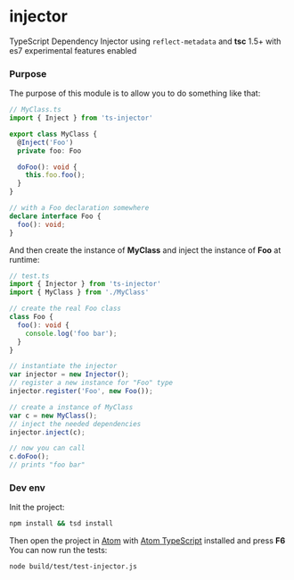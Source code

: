 # injector
TypeScript Dependency Injector using `reflect-metadata` and **tsc** 1.5+ with es7 experimental features enabled

### Purpose
The purpose of this module is to allow you to do something like that:

```ts
// MyClass.ts
import { Inject } from 'ts-injector'

export class MyClass {
  @Inject('Foo')
  private foo: Foo

  doFoo(): void {
    this.foo.foo();
  }
}

// with a Foo declaration somewhere
declare interface Foo {
  foo(): void;
}
```

And then create the instance of **MyClass** and inject the instance of **Foo** at runtime:

```ts
// test.ts
import { Injector } from 'ts-injector'
import { MyClass } from './MyClass'

// create the real Foo class
class Foo {
  foo(): void {
    console.log('foo bar');
  }
}

// instantiate the injector
var injector = new Injector();
// register a new instance for "Foo" type
injector.register('Foo', new Foo());

// create a instance of MyClass
var c = new MyClass();
// inject the needed dependencies
injector.inject(c);

// now you can call
c.doFoo();
// prints "foo bar"
```

### Dev env
Init the project:
```sh
npm install && tsd install
```

Then open the project in [Atom](https://atom.io/) with [Atom TypeScript](https://atom.io/packages/atom-typescript) installed and press **F6**  
You can now run the tests:

```sh
node build/test/test-injector.js
```
